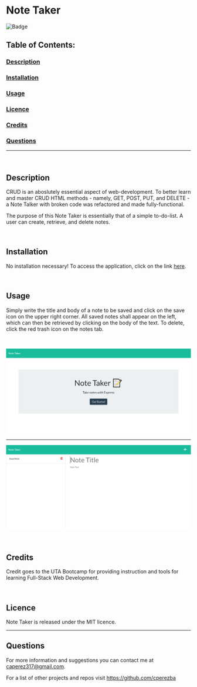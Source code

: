 # Note Taker
![Badge](https://img.shields.io/badge/licence-MIT-brightgreen)
## Table of Contents:

### [Description](#description-header)

### [Installation](#installation-header)

### [Usage](#usage-header)

### [Licence](#licence-header)

### [Credits](#credits-header)

### [Questions](#questions-header)

---

<br/>

## <a id="description-header"></a> Description

CRUD is an aboslutely essential aspect of web-development. To better learn and master CRUD HTML methods - namely, GET, POST, PUT, and DELETE - a Note Talker with broken code was refactored and made fully-functional.

The purpose of this Note Taker is essentially that of a simple to-do-list. A user can create, retrieve, and delete notes.



<br/>

## <a id="installation-header"></a> Installation

No installation necessary! To access the application, click on the link [here](https://note-taker-dev.herokuapp.com/).


<br/>

## <a id="usage-header"></a> Usage

Simply write the title and body of a note to be saved and click on the save icon on the upper right corner. All saved notes shall appear on the left, which can then be retrieved by clicking on the body of the text. To delete, click the red trash icon on the notes tab.

<br/>

![Introductory Page of Note Taker Application](assets/images/note-taker-introduction.PNG)
___
![Note Taker Main Application Page](assets/images/note-taker-application.PNG)



<br/>

## <a id="credits-header"></a> Credits

Credit goes to the UTA Bootcamp for providing instruction and tools for learning Full-Stack Web Development.


<br/>

## <a id="licence-header"></a> Licence

Note Taker is released under the MIT licence.

---


## <a id="questions-header"></a> Questions

For more information and suggestions you can contact me at caperez317@gmail.com.

For a list of other projects and repos visit https://github.com/cperezba




